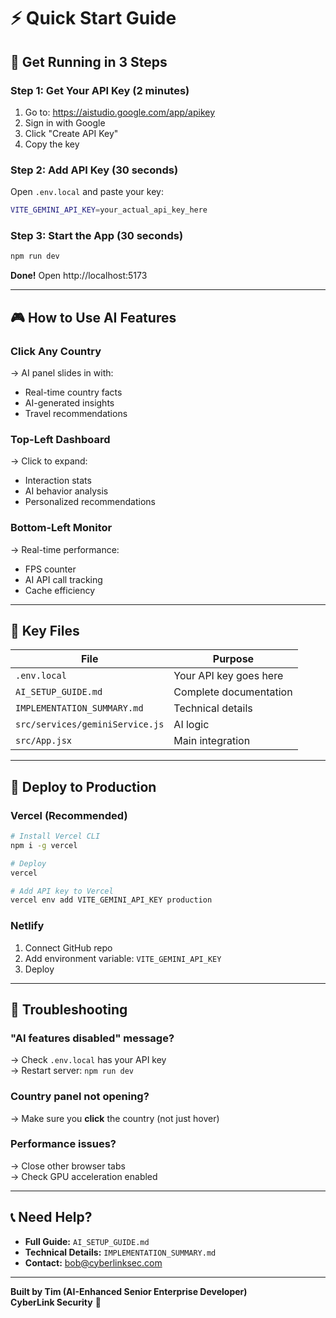 # ⚡ Quick Start Guide

## 🎯 Get Running in 3 Steps

### Step 1: Get Your API Key (2 minutes)
1. Go to: https://aistudio.google.com/app/apikey
2. Sign in with Google
3. Click "Create API Key"
4. Copy the key

### Step 2: Add API Key (30 seconds)
Open `.env.local` and paste your key:
```bash
VITE_GEMINI_API_KEY=your_actual_api_key_here
```

### Step 3: Start the App (30 seconds)
```bash
npm run dev
```

**Done!** Open http://localhost:5173

---

## 🎮 How to Use AI Features

### **Click Any Country**
→ AI panel slides in with:
- Real-time country facts
- AI-generated insights
- Travel recommendations

### **Top-Left Dashboard**
→ Click to expand:
- Interaction stats
- AI behavior analysis
- Personalized recommendations

### **Bottom-Left Monitor**
→ Real-time performance:
- FPS counter
- AI API call tracking
- Cache efficiency

---

## 📁 Key Files

| File | Purpose |
|------|---------|
| `.env.local` | Your API key goes here |
| `AI_SETUP_GUIDE.md` | Complete documentation |
| `IMPLEMENTATION_SUMMARY.md` | Technical details |
| `src/services/geminiService.js` | AI logic |
| `src/App.jsx` | Main integration |

---

## 🚀 Deploy to Production

### Vercel (Recommended)
```bash
# Install Vercel CLI
npm i -g vercel

# Deploy
vercel

# Add API key to Vercel
vercel env add VITE_GEMINI_API_KEY production
```

### Netlify
1. Connect GitHub repo
2. Add environment variable: `VITE_GEMINI_API_KEY`
3. Deploy

---

## 🐛 Troubleshooting

### "AI features disabled" message?
→ Check `.env.local` has your API key  
→ Restart server: `npm run dev`

### Country panel not opening?
→ Make sure you **click** the country (not just hover)

### Performance issues?
→ Close other browser tabs  
→ Check GPU acceleration enabled

---

## 📞 Need Help?

- **Full Guide:** `AI_SETUP_GUIDE.md`
- **Technical Details:** `IMPLEMENTATION_SUMMARY.md`
- **Contact:** bob@cyberlinksec.com

---

**Built by Tim (AI-Enhanced Senior Enterprise Developer)**  
**CyberLink Security** 🔐
